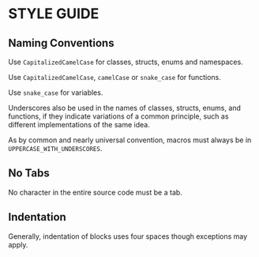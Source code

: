 
STYLE GUIDE
===========


Naming Conventions
------------------

Use `CapitalizedCamelCase` for classes, structs, enums and namespaces.

Use `CapitalizedCamelCase`, `camelCase` or `snake_case` for functions.

Use `snake_case` for variables.

Underscores also be used in the names of classes, structs, enums, and functions, if they indicate variations of a common principle, such as different implementations of the same idea.

As by common and nearly universal convention, macros must always be in `UPPERCASE_WITH_UNDERSCORES`.



No Tabs
-------

No character in the entire source code must be a tab.



Indentation
-----------

Generally, indentation of blocks uses four spaces though exceptions may apply.

